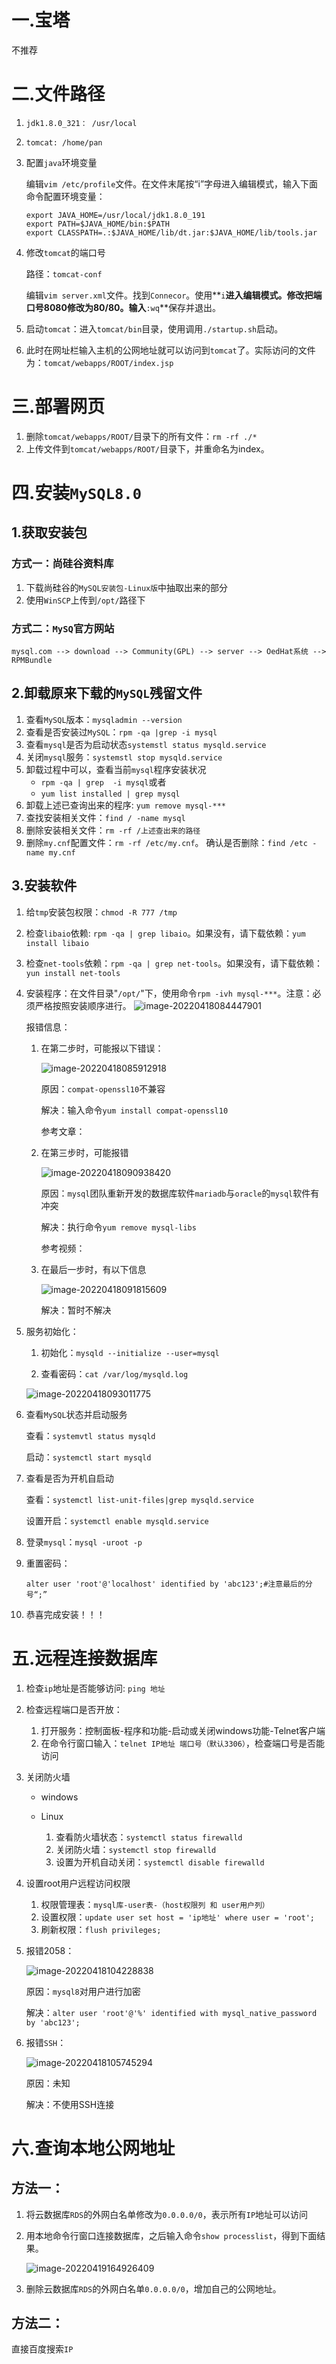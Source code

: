 # 一.宝塔

不推荐

# 二.文件路径

1. `jdk1.8.0_321： /usr/local`

2. `tomcat: /home/pan`

3. 配置`java`环境变量

    编辑`vim /etc/profile`文件。在文件末尾按“i”字母进入编辑模式，输入下面命令配置环境变量：

    ```
    export JAVA_HOME=/usr/local/jdk1.8.0_191
    export PATH=$JAVA_HOME/bin:$PATH
    export CLASSPATH=.:$JAVA_HOME/lib/dt.jar:$JAVA_HOME/lib/tools.jar
    ```
    
4. 修改`tomcat`的端口号

    路径：`tomcat-conf`

    编辑`vim server.xml`文件。找到`Connecor`。使用**`i`**进入编辑模式。修改把端口号8080修改为80/80。输入**`:wq`**保存并退出。

5. 启动`tomcat`：进入`tomcat/bin`目录，使用调用`./startup.sh`启动。

6. 此时在网址栏输入主机的公网地址就可以访问到`tomcat`了。实际访问的文件为：`tomcat/webapps/ROOT/index.jsp`

# 三.部署网页

1. 删除`tomcat/webapps/ROOT/`目录下的所有文件：`rm -rf ./*`
2. 上传文件到`tomcat/webapps/ROOT/`目录下，并重命名为index。



# 四.安装`MySQL8.0`

## 1.获取安装包

### 方式一：尚硅谷资料库

1. 下载尚硅谷的`MySQL安装包-Linux版`中抽取出来的部分
2. 使用`WinSCP`上传到`/opt/`路径下

### 方式二：`MySQ`官方网站

`mysql.com --> download --> Community(GPL) --> server --> OedHat系统 --> RPMBundle`

## 2.卸载原来下载的`MySQL`残留文件

1. 查看`MySQL`版本：`mysqladmin --version `
2. 查看是否安装过`MySQL`：`rpm -qa |grep -i mysql`
3. 查看`mysql`是否为启动状态`systemstl status mysqld.service`
4. 关闭`mysql`服务：`systemstl stop mysqld.service`
5. 卸载过程中可以，查看当前`mysql`程序安装状况
    - `rpm -qa | grep  -i mysql`或者
    - `yum list installed | grep mysql`
6. 卸载上述已查询出来的程序: `yum remove mysql-***`
7. 查找安装相关文件：`find / -name mysql`
8. 删除安装相关文件：`rm -rf /上述查出来的路径`
9. 删除`my.cnf`配置文件：`rm -rf /etc/my.cnf`。 确认是否删除：`find /etc -name my.cnf`

## 3.安装软件

1. 给`tmp`安装包权限：`chmod -R 777 /tmp`

2. 检查`libaio`依赖: `rpm -qa | grep libaio`。如果没有，请下载依赖：`yum install libaio`

3. 检查`net-tools`依赖：`rpm -qa | grep net-tools`。如果没有，请下载依赖：`yun install net-tools`

4. 安装程序：在文件目录"`/opt/`"下，使用命令`rpm -ivh mysql-***`。注意：必须严格按照安装顺序进行。
    ![image-20220418084447901](./imgs/mysql安装顺序)
    
    报错信息：
    
    1. 在第二步时，可能报以下错误：
    
        ![image-20220418085912918](./imgs/安装mysql报错_1)

        原因：`compat-openssl10`不兼容
        
        解决：输入命令`yum install compat-openssl10`
        
        参考文章：
        
        [compat-openssl10不兼容]: https://blog.csdn.net/weixin_43357860/article/details/118369751?ops_request_misc=%257B%2522request%255Fid%2522%253A%2522165024328316780261995625%2522%252C%2522scm%2522%253A%252220140713.130102334.pc%255Fall.%2522%257D&amp;request_id=165024328316780261995625&amp;biz_id=0&amp;utm_medium=distribute.pc_search_result.none-task-blog-2~all~first_rank_ecpm_v1~rank_v31_ecpm-1-118369751.142^v9^pc_search_result_control_group,157^v4^control&amp;utm_term=error%3A+Failed+dependencies%3A+++++++++libcrypto.so.10%28%29%2864bit%29+is+needed+by+mysql-community-client-plugins-8.0.25-1.el7.x86_64+++++++++libssl.so.10%28%29%2864bit%29+is+needed+by+mysql-community-client-plugins-8&amp;spm=1018.2226.3001.4187
        
    2. 在第三步时，可能报错
    
        ![image-20220418090938420](./imgs/安装mysql报错_2)
    
        原因：`mysql`团队重新开发的数据库软件`mariadb`与`oracle`的`mysql`软件有冲突
    
        解决：执行命令`yum remove mysql-libs`
    
        参考视频：
    
        [尚硅谷数据库课程]: https://www.bilibili.com/video/BV1iq4y1u7vj?p=99&amp;spm_id_from=pageDriver	"09：57"
    
    3. 在最后一步时，有以下信息
    
        ![image-20220418091815609](./imgs/安装mysql报错_3)
    
        解决：暂时不解决
    
5. 服务初始化：

    1. 初始化：`mysqld --initialize --user=mysql`

    2. 查看密码：`cat /var/log/mysqld.log`

    ![image-20220418093011775](./imgs/查看密码)
    
6. 查看`MySQL`状态并启动服务
   
    查看：`systemvtl status mysqld`
    
    启动：`systemctl start mysqld`
    
7. 查看是否为开机自启动
   
   查看：`systemctl list-unit-files|grep mysqld.service`
   
   设置开启：`systemctl enable mysqld.service`
   
8. 登录`mysql`：`mysql -uroot -p`

9. 重置密码：

    ```mysql
    alter user 'root'@'localhost' identified by 'abc123';#注意最后的分号“;”
    ```

10. 恭喜完成安装！！！

# 五.远程连接数据库

1. 检查`ip`地址是否能够访问: `ping 地址`

2. 检查远程端口是否开放：

    1. 打开服务：控制面板-程序和功能-启动或关闭windows功能-Telnet客户端
    2. 在命令行窗口输入：`telnet IP地址 端口号（默认3306）`，检查端口号是否能访问

3. 关闭防火墙

    - windows

        

    - Linux

        1. 查看防火墙状态：`systemctl status firewalld`
        2. 关闭防火墙：`systemctl stop firewalld`
        3. 设置为开机自动关闭：`systemctl disable firewalld`

4. 设置root用户远程访问权限

    1. 权限管理表：`mysql库-user表-（host权限列 和 user用户列）`
    2. 设置权限：`update user set host = 'ip地址' where user = 'root';`
    3. 刷新权限：`flush privileges;`

5. 报错2058：

    ![image-20220418104228838](./imgs/mysql连接错误)

    原因：`mysql8`对用户进行加密

    解决：`alter user 'root'@'%' identified with mysql_native_password by 'abc123';`
    
6. 报错`SSH`：

    ![image-20220418105745294](./imgs/mysql连接错误_SSH)

    原因：未知

    解决：不使用SSH连接

# 六.查询本地公网地址

## 方法一：

1. 将云数据库`RDS`的外网白名单修改为`0.0.0.0/0`，表示所有`IP`地址可以访问

2. 用本地命令行窗口连接数据库，之后输入命令`show processlist`，得到下面结果。

    ![image-20220419164926409](./imgs/我的公网地址)

3. 删除云数据库`RDS`的外网白名单`0.0.0.0/0`，增加自己的公网地址。

## 方法二：

直接百度搜索`IP`

